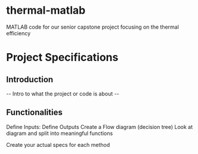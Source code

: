 # thermal-matlab
MATLAB code for our senior capstone project focusing on the thermal efficiency

# Project Specifications
## Introduction
-- Intro to what the project or code is about --
## Functionalities
Define Inputs:
Define Outputs
Create a Flow diagram (decision tree)
Look at diagram and split into meaningful functions

Create your actual specs for each method
